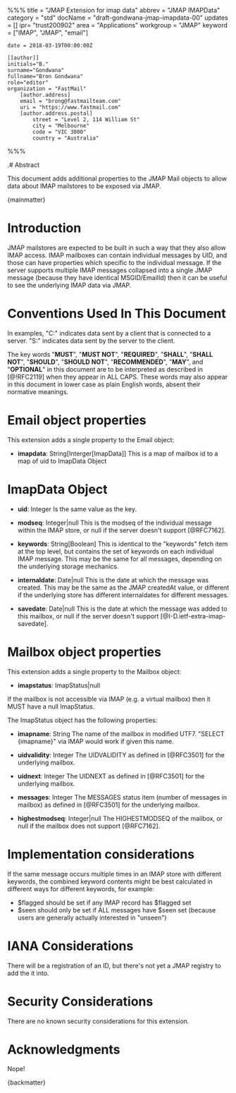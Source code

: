%%%
    title = "JMAP Extension for imap data"
    abbrev = "JMAP IMAPData"
    category = "std"
    docName = "draft-gondwana-jmap-imapdata-00"
    updates = []
    ipr= "trust200902"
    area = "Applications"
    workgroup = "JMAP"
    keyword = ["IMAP", "JMAP", "email"]

    date = 2018-03-19T00:00:00Z

    [[author]]
    initials="B."
    surname="Gondwana"
    fullname="Bron Gondwana"
    role="editor"
    organization = "FastMail"
        [author.address]
        email = "brong@fastmailteam.com"
        uri = "https://www.fastmail.com"
        [author.address.postal]
            street = "Level 2, 114 William St"
            city = "Melbourne"
            code = "VIC 3000"
            country = "Australia"
%%%

.# Abstract

This document adds additional properties to the JMAP Mail objects to allow
data about IMAP mailstores to be exposed via JMAP.

{mainmatter}

# Introduction

JMAP mailstores are expected to be built in such a way that they also
allow IMAP access.  IMAP mailboxes can contain individual messages by
UID, and those can have properties which specific to the individual
message.  If the server supports multiple IMAP messages collapsed into
a single JMAP message (because they have identical MSGID/EmailId) then
it can be useful to see the underlying IMAP data via JMAP.

# Conventions Used In This Document


In examples, "C:" indicates data sent by a client that is connected
to a server. "S:" indicates data sent by the server to the client.

The key words "**MUST**", "**MUST NOT**", "**REQUIRED**", "**SHALL**",
"**SHALL NOT**", "**SHOULD**", "**SHOULD NOT**", "**RECOMMENDED**",
"**MAY**", and "**OPTIONAL**" in this document are to be interpreted as
described in [@!RFC2119] when they appear in ALL CAPS.  These words may
also appear in this document in lower case as plain English words,
absent their normative meanings.

# Email object properties

This extension adds a single property to the Email object:

- **imapdata**: String[Interger[ImapData]]
  This is a map of mailbox id to a map of uid to ImapData Object

# ImapData Object

- **uid**: Integer
  Is the same value as the key.

- **modseq**: Integer|null
  This is the modseq of the individual message within the IMAP store,
  or null if the server doesn't support [@RFC7162].

- **keywords**: String[Boolean]
  This is identical to the "keywords" fetch item at the top level,
  but contains the set of keywords on each individual IMAP message.
  This may be the same for all messages, depending on the underlying
  storage mechanics.

- **internaldate**: Date|null
  This is the date at which the message was created.  This
  may be the same as the JMAP createdAt value, or different if
  the underlying store has different internaldates for different
  messages.

- **savedate**: Date|null
  This is the date at which the message was added to this mailbox,
  or null if the server doesn't support [@I-D.ietf-extra-imap-savedate].

# Mailbox object properties

This extension adds a single property to the Mailbox object:

- **imapstatus**: ImapStatus|null

If the mailbox is not accessible via IMAP (e.g. a virtual mailbox)
then it MUST have a null ImapStatus.

The ImapStatus object has the following properties:

- **imapname**: String
  The name of the mailbox in modified UTF7.  "SELECT {imapname}"
  via IMAP would work if given this name.

- **uidvalidity**: Integer
  The UIDVALIDITY as defined in [@RFC3501] for the underlying mailbox.

- **uidnext**: Integer
  The UIDNEXT as defined in [@RFC3501] for the underlying mailbox.

- **messages**: Integer
  The MESSAGES status item (number of messages in mailbox) as defined
  in [@RFC3501] for the underlying mailbox.

- **highestmodseq**: Integer|null
  The HIGHESTMODSEQ of the mailbox, or null if the mailbox does not
  support [@RFC7162].

# Implementation considerations

If the same message occurs multiple times in an IMAP store with different
keywords, the combined keyword contents might be best calculated in different
ways for different keywords, for example:

 * $flagged should be set if any IMAP record has $flagged set
 * $seen should only be set if ALL messages have $seen set (because
   users are generally actually interested in "unseen")

# IANA Considerations

There will be a registration of an ID, but there's not yet a JMAP
registry to add the it into.

# Security Considerations

There are no known security considerations for this extension.

# Acknowledgments

Nope!

{backmatter}
